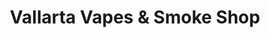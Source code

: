 ---
title: "Vallarta Vapes & Smoke Shop"
url: /puerto-vallarta/vallarta-vapes-y-smoke-shop/
shop: cigarrillo electrónico
---